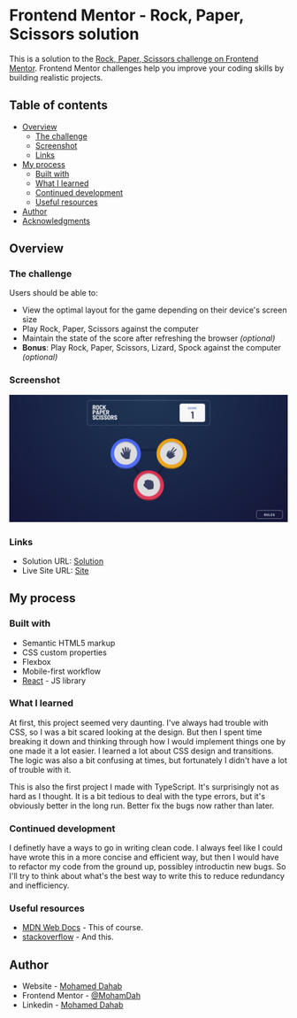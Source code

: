 # Frontend Mentor - Rock, Paper, Scissors solution

This is a solution to the [Rock, Paper, Scissors challenge on Frontend Mentor](https://www.frontendmentor.io/challenges/rock-paper-scissors-game-pTgwgvgH). Frontend Mentor challenges help you improve your coding skills by building realistic projects. 

## Table of contents

- [Overview](#overview)
  - [The challenge](#the-challenge)
  - [Screenshot](#screenshot)
  - [Links](#links)
- [My process](#my-process)
  - [Built with](#built-with)
  - [What I learned](#what-i-learned)
  - [Continued development](#continued-development)
  - [Useful resources](#useful-resources)
- [Author](#author)
- [Acknowledgments](#acknowledgments)

## Overview

### The challenge

Users should be able to:

- View the optimal layout for the game depending on their device's screen size
- Play Rock, Paper, Scissors against the computer
- Maintain the state of the score after refreshing the browser _(optional)_
- **Bonus**: Play Rock, Paper, Scissors, Lizard, Spock against the computer _(optional)_

### Screenshot

![](./src/assets/screenshot.png)

### Links

- Solution URL: [Solution](https://github.com/MohamDah/rock-paper-scissors)
- Live Site URL: [Site](https://mohamdah-rock-paper-scissors.netlify.app/)

## My process

### Built with

- Semantic HTML5 markup
- CSS custom properties
- Flexbox
- Mobile-first workflow
- [React](https://reactjs.org/) - JS library

### What I learned

At first, this project seemed very daunting. I've always had trouble with CSS, so I was a bit scared looking at the design. But then I spent time breaking it down and thinking through how I would implement things one by one made it a lot easier. I learned a lot about CSS design and transitions. The logic was also a bit confusing at times, but fortunately I didn't have a lot of trouble with it.

This is also the first project I made with TypeScript. It's surprisingly not as hard as I thought. It is a bit tedious to deal with the type errors, but it's obviously better in the long run. Better fix the bugs now rather than later.

### Continued development

I definetly have a ways to go in writing clean code. I always feel like I could have wrote this in a more concise and efficient way, but then I would have to refactor my code from the ground up, possibley introductin new bugs. So I'll try to think about what's the best way to write this to reduce redundancy and inefficiency.

### Useful resources

- [MDN Web Docs](https://developer.mozilla.org/en-US/) - This of course.
- [stackoverflow](https://stackoverflow.com/) - And this.

## Author

- Website - [Mohamed Dahab](mohamdah.netlify.app)
- Frontend Mentor - [@MohamDah](https://www.frontendmentor.io/profile/MohamDah)
- Linkedin - [Mohamed Dahab](https://www.linkedin.com/in/mohamdah/)

